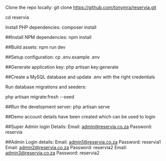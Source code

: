 Clone the repo locally:
git clone https://github.com/tonymra/reservia.git

cd reservia 

Install PHP dependencies:
composer install

##Install NPM dependencies:
npm install

##Build assets:
npm run dev

##Setup configuration:
cp .env.example .env

##Generate application key:
php artisan key:generate

##Create a MySQL database and update .env with the right credentials

Run database migrations and seeders:

php artisan migrate:fresh --seed

##Run the development server:
php artisan serve

##Demo account details have been created which can be used to login

##Super Admin login Details: 
Email: admin@reservia.co.za Password: reservia

##Admin Login details: 
Email: admin1@reservia.co.za Password: reservia1
Email: admin2@reservia.co.za Password: reservia2
Email: admin3@reservia.co.za Password: reservia2
